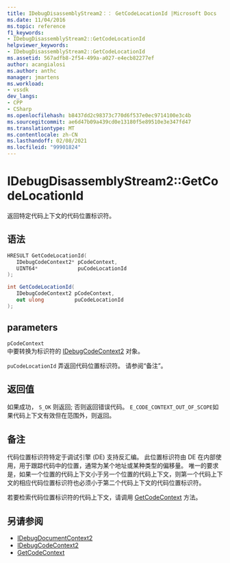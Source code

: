 ```yaml
---
title: IDebugDisassemblyStream2：： GetCodeLocationId |Microsoft Docs
ms.date: 11/04/2016
ms.topic: reference
f1_keywords:
- IDebugDisassemblyStream2::GetCodeLocationId
helpviewer_keywords:
- IDebugDisassemblyStream2::GetCodeLocationId
ms.assetid: 567adfb8-2f54-499a-a027-e4ecb82277ef
author: acangialosi
ms.author: anthc
manager: jmartens
ms.workload:
- vssdk
dev_langs:
- CPP
- CSharp
ms.openlocfilehash: b8437dd2c98373c770d6f537e0ec9714100e3c4b
ms.sourcegitcommit: ae6d47b09a439cd0e13180f5e89510e3e347fd47
ms.translationtype: MT
ms.contentlocale: zh-CN
ms.lasthandoff: 02/08/2021
ms.locfileid: "99901824"
---
```

# <a name="idebugdisassemblystream2getcodelocationid"></a>IDebugDisassemblyStream2::GetCodeLocationId
返回特定代码上下文的代码位置标识符。

## <a name="syntax"></a>语法

```cpp
HRESULT GetCodeLocationId( 
   IDebugCodeContext2* pCodeContext,
   UINT64*             puCodeLocationId
);
```

```csharp
int GetCodeLocationId( 
   IDebugCodeContext2 pCodeContext,
   out ulong          puCodeLocationId
);
```

## <a name="parameters"></a>parameters
`pCodeContext`\
中要转换为标识符的 [IDebugCodeContext2](../../../extensibility/debugger/reference/idebugcodecontext2.md) 对象。

`puCodeLocationId` 弄返回代码位置标识符。 请参阅“备注”。

## <a name="return-value"></a>返回值
 如果成功， `S_OK` 则返回; 否则返回错误代码。 `E_CODE_CONTEXT_OUT_OF_SCOPE`如果代码上下文有效但在范围外，则返回。

## <a name="remarks"></a>备注
 代码位置标识符特定于调试引擎 (DE) 支持反汇编。 此位置标识符由 DE 在内部使用，用于跟踪代码中的位置，通常为某个地址或某种类型的偏移量。 唯一的要求是，如果一个位置的代码上下文小于另一个位置的代码上下文，则第一个代码上下文的相应代码位置标识符也必须小于第二个代码上下文的代码位置标识符。

 若要检索代码位置标识符的代码上下文，请调用 [GetCodeContext](../../../extensibility/debugger/reference/idebugdisassemblystream2-getcodecontext.md) 方法。

## <a name="see-also"></a>另请参阅
- [IDebugDocumentContext2](../../../extensibility/debugger/reference/idebugdocumentcontext2.md)
- [IDebugCodeContext2](../../../extensibility/debugger/reference/idebugcodecontext2.md)
- [GetCodeContext](../../../extensibility/debugger/reference/idebugdisassemblystream2-getcodecontext.md)
